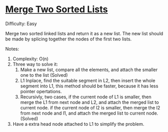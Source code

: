 # [Merge Two Sorted Lists](https://leetcode.com/problems/merge-two-sorted-lists/)

Difficulty: Easy

Merge two sorted linked lists and return it as a new list. The new list should be made by splicing together the nodes of the first two lists.

Notes:

1. Complexity: O(n)
2. Three way to solve it:
    1. Make a new list, compare all the elements, and attach the smaller one to the list (Solved)
	2. L1 Inplace, find the suitable segment in L2, then insert the whole segment into L1, this method should be faster, because it has less pointer opertations.
	3. Recursivly, two cases, if the current node of L1 is smaller, then merge the L1 from next node and L2, and attach the merged list to current node.
	if the current node of l2 is smaller, then merge the l2 from next node and l1, and attach the merged list to current node. (Solved)
3. Have a extra head node attached to L1 to simplify the problem.